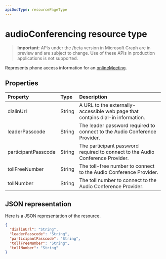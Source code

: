 ```yaml
---
apiDocType: resourcePageType
---
```

# audioConferencing resource type

> **Important:** APIs under the /beta version in Microsoft Graph are in preview and are subject to change. Use of these APIs in production applications is not supported.

Represents phone access information for an [onlineMeeting](onlinemeeting.md).

## Properties

| Property            | Type    | Description                                                                    |
|:--------------------|:--------|:-------------------------------------------------------------------------------|
| dialinUrl           | String  | A URL to the externally-accessible web page that contains dial-in information. |
| leaderPasscode      | String  | The leader password required to connect to the Audio Conference Provider.      |
| participantPasscode | String  | The participant password required to connect to the Audio Conference Provider. |
| tollFreeNumber      | String  | The toll-free number to connect to the Audio Conference Provider.              |
| tollNumber          | String  | The toll number to connect to the Audio Conference Provider.                   |

## JSON representation

Here is a JSON representation of the resource.

<!-- {
  "blockType": "resource",
  "optionalProperties": [

  ],
  "@odata.type": "microsoft.graph.audioConferencing"
}-->
```json
{
  "dialinUrl": "String",
  "leaderPasscode": "String",
  "participantPasscode": "String",
  "tollFreeNumber": "String",
  "tollNumber": "String"
}
```

<!-- uuid: 8fcb5dbc-d5aa-4681-8e31-b001d5168d79
2015-10-25 14:57:30 UTC -->
<!-- {
  "type": "#page.annotation",
  "description": "audioConferencing resource",
  "keywords": "",
  "section": "documentation",
  "tocPath": ""
}-->

